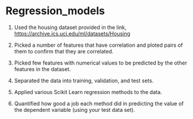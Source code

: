 # Regression_models
1. Used the housing dataset provided in the link, https://archive.ics.uci.edu/ml/datasets/Housing

2. Picked a number of features that have correlation and ploted pairs of them to confirm that they are correlated.

3. Picked few features with numerical values to be predicted by the other features in the dataset. 

4. Separated the data into training, validation, and test sets.

5. Applied various Scikit Learn regression methods to the data.

6. Quantified how good a job each method did in predicting the value of the dependent variable (using your test data set). 
